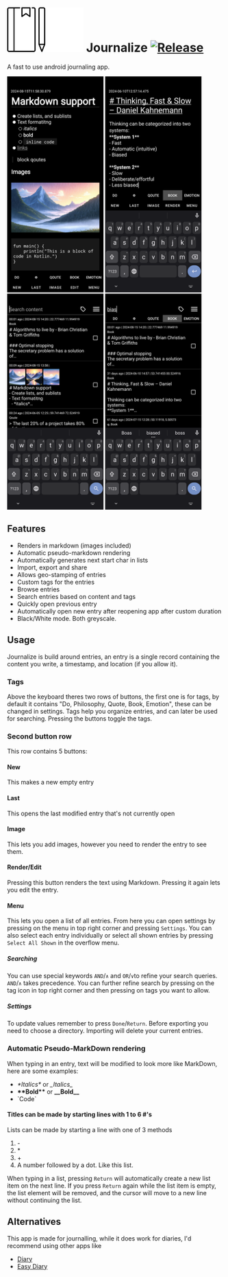 # ![Journalize Logo](journalize_black_logo.png#gh-light-mode-only)![Journalize Logo](journalize_white_logo.png#gh-dark-mode-only) Journalize [![Release](https://img.shields.io/github/release/jan-mate/Journalize.svg?logo=github)](https://github.com/jan-mate/Journalize/releases)


A fast to use android journaling app.

<img src="fastlane/metadata/android/en-US/images/phoneScreenshots/markdown_rendering.png" alt="markdown_rendering" width="225"/> <img src="fastlane/metadata/android/en-US/images/phoneScreenshots/editing.png" alt="editing" width="225"/>
<img src="fastlane/metadata/android/en-US/images/phoneScreenshots/entry_list.png" alt="entry_list" width="225"/> <img src="fastlane/metadata/android/en-US/images/phoneScreenshots/book_bias_search.png" alt="book_bias_search" width="225"/>


## Features

- Renders in markdown (images included)
- Automatic pseudo-markdown rendering
- Automatically generates next start char in lists
- Import, export and share
- Allows geo-stamping of entries
- Custom tags for the entries
- Browse entries
- Search entries based on content and tags
- Quickly open previous entry
- Automatically open new entry after reopening app after custom duration
- Black/White mode. Both greyscale.


## Usage

Journalize is build around entries, an entry is a single record containing the content you write, a timestamp, and location (if you allow it).

### Tags
Above the keyboard theres two rows of buttons, the first one is for tags, by default it contains "Do, Philosophy, Quote, Book, Emotion", these can be changed in settings. Tags help you organize entries, and can later be used for searching. Pressing the buttons toggle the tags.

### Second button row
This row contains 5 buttons:

#### New
This makes a new empty entry

#### Last
This opens the last modified entry that's not currently open

#### Image
This lets you add images, however you need to render the entry to see them.

#### Render/Edit
Pressing this button renders the text using Markdown.
Pressing it again lets you edit the entry.

#### Menu
This lets you open a list of all entries. From here you can open settings by pressing on the menu in top right corner and pressing `Settings`.
You can also select each entry individually or select all shown entries by pressing `Select All Shown` in the overflow menu.

##### Searching
You can use special keywords `AND`/`∧` and `OR`/`∨`to refine your search queries. `AND`/`∧` takes precedence.
You can further refine search by pressing on the tag icon in top right corner and then pressing on tags you want to allow.

##### Settings
To update values remember to press `Done`/`Return`.
Before exporting you need to choose a directory.
Importing will delete your current entries.

### Automatic Pseudo-MarkDown rendering
When typing in an entry, text will be modified to look more like MarkDown, here are some examples:

- _\*Italics*_ or *\_Italics_*
- __\*\*Bold**__ or **\_\_Bold__**
- \`Code`

#### Titles can be made by starting lines with 1 to 6 #'s

Lists can be made by starting a line with one of 3 methods
1. \-
2. \*
3. \+
4. A number followed by a dot. Like this list.

When typing in a list, pressing `Return` will automatically create a new list item on the next line. If you press `Return` again while the list item is empty, the list element will be removed, and the cursor will move to a new line without continuing the list.


## Alternatives

This app is made for journalling, while it does work for diaries, I'd recommend using other apps like
- [Diary](https://github.com/billthefarmer/diary)
- [Easy Diary](https://github.com/hanjoongcho/aaf-easydiary)
